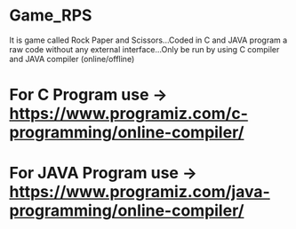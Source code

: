 # Game_RPS
It is game called Rock Paper and Scissors...Coded in C and JAVA program a raw code without any external interface...Only be run by using C compiler and JAVA compiler (online/offline)
# For C Program use -> https://www.programiz.com/c-programming/online-compiler/
# For JAVA Program use -> https://www.programiz.com/java-programming/online-compiler/
